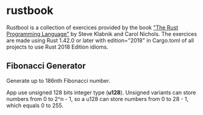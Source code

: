 # rustbook
Rustbool is a collection of exercices provided by the book ["The Rust Programming Language"](https://doc.rust-lang.org/book/title-page.html) by Steve Klabnik and Carol Nichols.
The exercices are made using Rust 1.42.0 or later with edition="2018" in Cargo.toml of all projects to use Rust 2018 Edition idioms. 

## Fibonacci Generator

Generate up to 186nth Fibonacci number. 

App use unsigned 128 bits integer type (**u128**). Unsigned variants can store numbers from 0 to 2^n - 1, so a u128 can store numbers from 0 to 28 - 1, which equals 0 to 255.